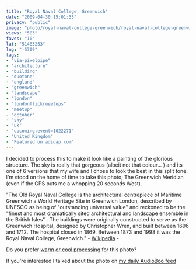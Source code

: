 ```yaml
---
title: "Royal Naval College, Greenwich"
date: "2009-04-30 15:01:33"
privacy: "public"
image: "photo/royal-naval-college-greenwich/royal-naval-college-greenwich.jpg"
views: "583"
faves: "10"
lat: "51483263"
lng: "-5709"
tags:
- "via-pixelpipe"
- "architecture"
- "building"
- "duotone"
- "england"
- "greenwich"
- "landscape"
- "london"
- "londonflickrmeetups"
- "meetup"
- "october"
- "sky"
- "uk"
- "upcoming:event=1022271"
- "United Kingdom"
- "Featured on adidap.com"
---
```

I decided to process this to make it look like a painting of the glorious structure. The sky is really that gorgeous (albeit not that colour... ) and its one of 6 versions that my wife and I chose to look the best in this split tone. I'm stood on the home of time to take this photo; The Greenwich Meridian (even if the GPS puts me a whopping 20 seconds West).

&quot;The Old Royal Naval College is the architectural centrepiece of Maritime Greenwich a World Heritage Site in Greenwich London, described by UNESCO as being of &quot;outstanding universal value&quot; and reckoned to be the &quot;finest and most dramatically sited architectural and landscape ensemble in the British Isles&quot; . The buildings were originally constructed to serve as the Greenwich Hospital, designed by Christopher Wren, and built between 1696 and 1712. The hospital closed in 1869. Between 1873 and 1998 it was the Royal Naval College, Greenwich.&quot; - <a href="http://en.wikipedia.org/wiki/Royal_Naval_College,_Greenwich" rel="nofollow">Wikipedia</a> - <a href="/photos/2009/04/30/royal-naval-college-greenwich" rel="nofollow"></a>

Do you prefer <a href="/photos/2009/04/30/royal-naval-college-greenwich" rel="nofollow">warm or cool processing</a> for this photo?

If you're interested I talked about the photo on <a href="http://audioboo.fm/boos/13069-royal-naval-college-greenwich" rel="nofollow">my daily AudioBoo feed</a>
